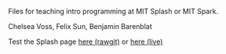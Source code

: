 Files for teaching intro programming at MIT Splash or MIT Spark.

Chelsea Voss, Felix Sun, Benjamin Barenblat


Test the Splash page [here (rawgit)](https://rawgit.com/csvoss/intro-programming/master/splash/index.html) or [here (live)](http://web.mit.edu/csvoss/www/splash/)
